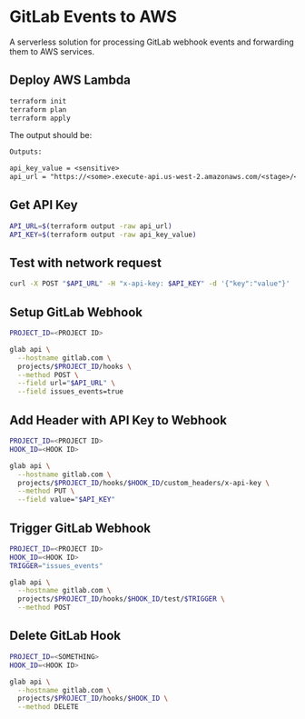 # GitLab Events to AWS

A serverless solution for processing GitLab webhook events and forwarding them to AWS services.

## Deploy AWS Lambda

```bash
terraform init
terraform plan
terraform apply
```

The output should be:

```txt
Outputs:

api_key_value = <sensitive>
api_url = "https://<some>.execute-api.us-west-2.amazonaws.com/<stage>/<path>"
```

## Get API Key

```bash
API_URL=$(terraform output -raw api_url)
API_KEY=$(terraform output -raw api_key_value)
```

## Test with network request

```bash
curl -X POST "$API_URL" -H "x-api-key: $API_KEY" -d '{"key":"value"}'
```

## Setup GitLab Webhook

```bash
PROJECT_ID=<PROJECT ID>

glab api \
  --hostname gitlab.com \
  projects/$PROJECT_ID/hooks \
  --method POST \
  --field url="$API_URL" \
  --field issues_events=true
```

## Add Header with API Key to Webhook

```bash
PROJECT_ID=<PROJECT ID>
HOOK_ID=<HOOK ID>

glab api \
  --hostname gitlab.com \
  projects/$PROJECT_ID/hooks/$HOOK_ID/custom_headers/x-api-key \
  --method PUT \
  --field value="$API_KEY"
```

## Trigger GitLab Webhook

```bash
PROJECT_ID=<PROJECT ID>
HOOK_ID=<HOOK ID>
TRIGGER="issues_events"

glab api \
  --hostname gitlab.com \
  projects/$PROJECT_ID/hooks/$HOOK_ID/test/$TRIGGER \
  --method POST
```

## Delete GitLab Hook

```BASH
PROJECT_ID=<SOMETHING>
HOOK_ID=<HOOK ID>

glab api \
  --hostname gitlab.com \
  projects/$PROJECT_ID/hooks/$HOOK_ID \
  --method DELETE
```

